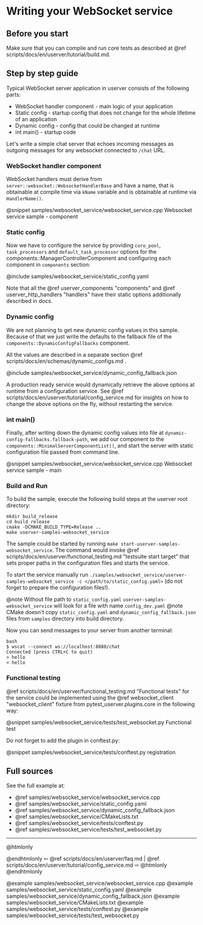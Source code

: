 # Writing your WebSocket service

## Before you start

Make sure that you can compile and run core tests as described at
@ref scripts/docs/en/userver/tutorial/build.md.

## Step by step guide

Typical WebSocket server application in userver consists of the following parts:
* WebSocket handler component - main logic of your application
* Static config - startup config that does not change for the whole lifetime of an application
* Dynamic config - config that could be changed at runtime
* int main() - startup code

Let's write a simple chat server that echoes incoming messages as outgoing messages for any websocket connected to `/chat` URL.

### WebSocket handler component

WebSocket handlers must derive from `server::websocket::WebsocketHandlerBase` and have a name, that
is obtainable at compile time via `kName` variable and is obtainable at runtime via `HandlerName()`.

@snippet samples/websocket_service/websocket_service.cpp  Websocket service sample - component

### Static config

Now we have to configure the service by providing `coro_pool`, `task_processors` and `default_task_processor` options for the components::ManagerControllerComponent and
configuring each component in `components` section:

@include samples/websocket_service/static_config.yaml

Note that all the @ref userver_components "components" and @ref userver_http_handlers "handlers" have their static options additionally described in docs.

### Dynamic config

We are not planning to get new dynamic config values in this sample. Because of
that we just write the defaults to the fallback file of
the `components::DynamicConfigFallbacks` component.

All the values are described in a separate section @ref scripts/docs/en/schemas/dynamic_configs.md .

@include samples/websocket_service/dynamic_config_fallback.json

A production ready service would dynamically retrieve the above options at runtime from a configuration service. See
@ref scripts/docs/en/userver/tutorial/config_service.md for insights on how to change the
above options on the fly, without restarting the service.


### int main()

Finally, after writing down the dynamic config values into file at `dynamic-config-fallbacks.fallback-path`, we
add our component to the `components::MinimalServerComponentList()`,
and start the server with static configuration file passed from command line.

@snippet samples/websocket_service/websocket_service.cpp  Websocket service sample - main

### Build and Run

To build the sample, execute the following build steps at the userver root directory:
```
mkdir build_release
cd build_release
cmake -DCMAKE_BUILD_TYPE=Release ..
make userver-samples-websocket_service
```

The sample could be started by running
`make start-userver-samples-websocket_service`. The command would invoke
@ref scripts/docs/en/userver/functional_testing.md "testsuite start target" that sets proper
paths in the configuration files and starts the service.

To start the service manually run
`./samples/websocket_service/userver-samples-websocket_service -c </path/to/static_config.yaml>`
(do not forget to prepare the configuration files!).

@note Without file path to `static_config.yaml` `userver-samples-websocket_service` will look for a file with name `config_dev.yaml`
@note CMake doesn't copy `static_config.yaml` and `dynamic_config_fallback.json` files from `samples` directory into build directory.

Now you can send messages to your server from another terminal:
```
bash
$ wscat --connect ws://localhost:8080/chat
Connected (press CTRL+C to quit)
> hello
< hello
```

### Functional testing

@ref scripts/docs/en/userver/functional_testing.md "Functional tests" for the service could be
implemented using the @ref websocket_client "websocket_client" fixture from
pytest_userver.plugins.core in the
following way:

@snippet samples/websocket_service/tests/test_websocket.py  Functional test

Do not forget to add the plugin in conftest.py:

@snippet samples/websocket_service/tests/conftest.py  registration

## Full sources

See the full example at:
* @ref samples/websocket_service/websocket_service.cpp
* @ref samples/websocket_service/static_config.yaml
* @ref samples/websocket_service/dynamic_config_fallback.json
* @ref samples/websocket_service/CMakeLists.txt
* @ref samples/websocket_service/tests/conftest.py
* @ref samples/websocket_service/tests/test_websocket.py

----------

@htmlonly <div class="bottom-nav"> @endhtmlonly
⇦ @ref scripts/docs/en/userver/faq.md | @ref scripts/docs/en/userver/tutorial/config_service.md ⇨
@htmlonly </div> @endhtmlonly


@example samples/websocket_service/websocket_service.cpp
@example samples/websocket_service/static_config.yaml
@example samples/websocket_service/dynamic_config_fallback.json
@example samples/websocket_service/CMakeLists.txt
@example samples/websocket_service/tests/conftest.py
@example samples/websocket_service/tests/test_websocket.py

